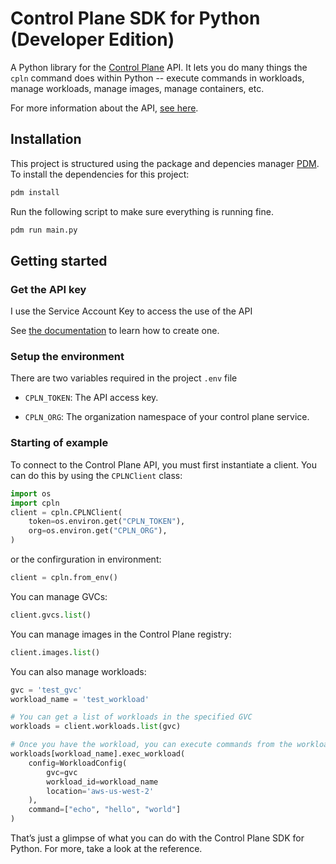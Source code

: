 # Control Plane SDK for Python (Developer Edition)

A Python library for the [Control Plane](https://controlplane.com) API. It lets you do many things the `cpln` command does within Python -- execute commands in workloads, manage workloads, manage images, manage containers, etc.

For more information about the API, [see here](https://docs.controlplane.com/api-reference/api).

## Installation

This project is structured using the package and depencies manager [PDM](https://pdm-project.org/en/latest/). To install the dependencies for this project:
```bash
pdm install
```

Run the following script to make sure everything is running fine.
```bash
pdm run main.py
```

## Getting started

### Get the API key
I use the Service Account Key to access the use of the API

See [the documentation](https://docs.controlplane.com/reference/serviceaccount#service-account) to learn how to create one.

### Setup the environment
There are two variables required in the project `.env` file

- `CPLN_TOKEN`: The API access key.

- `CPLN_ORG`: The organization namespace of your control plane service.

### Starting of example
To connect to the Control Plane API, you must first instantiate a client. You can do this by using the `CPLNClient` class:

```python
import os
import cpln
client = cpln.CPLNClient(
	token=os.environ.get("CPLN_TOKEN"),
	org=os.environ.get("CPLN_ORG"),
)
```
or the confirguration in environment:
```python
client = cpln.from_env()
```

You can manage GVCs:
```python
client.gvcs.list()
```

You can manage images in the Control Plane registry:
```python
client.images.list()
```

You can also manage workloads:
```python
gvc = 'test_gvc'
workload_name = 'test_workload'

# You can get a list of workloads in the specified GVC
workloads = client.workloads.list(gvc)

# Once you have the workload, you can execute commands from the workload
workloads[workload_name].exec_workload(
	config=WorkloadConfig(
		gvc=gvc
		workload_id=workload_name
		location='aws-us-west-2'
	),
	command=["echo", "hello", "world"]
)
```
That’s just a glimpse of what you can do with the Control Plane SDK for Python. For more, take a look at the reference.